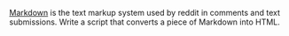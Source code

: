 [Markdown](http://daringfireball.net/projects/markdown/syntax) is the text markup system used by reddit in comments and text submissions. Write a script that converts a piece of Markdown into HTML.